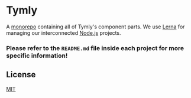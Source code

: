 # Tymly

A [monorepo](https://danluu.com/monorepo/) containing all of Tymly's component parts. We use [Lerna](https://lernajs.io/) for managing our interconnected [Node.js](https://nodejs.org/en/) projects.

### Please refer to the `README.md` file inside each project for more specific information!

## <a name="license"></a>License

[MIT](https://github.com/wmfs/tymly/blob/master/LICENSE)
